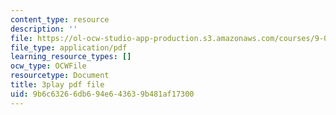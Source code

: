 ```yaml
---
content_type: resource
description: ''
file: https://ol-ocw-studio-app-production.s3.amazonaws.com/courses/9-00sc-introduction-to-psychology-fall-2011/9b6c63266db694e643639b481af17300_MYMYXhR2Ppw.pdf
file_type: application/pdf
learning_resource_types: []
ocw_type: OCWFile
resourcetype: Document
title: 3play pdf file
uid: 9b6c6326-6db6-94e6-4363-9b481af17300
---
```

